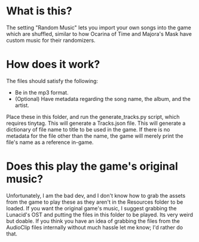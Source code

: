 # What is this?
The setting "Random Music" lets you import your own songs into the game which are shuffled, similar to how Ocarina of Time and Majora's Mask have custom music for their randomizers.

# How does it work?
The files should satisfy the following:
- Be in the mp3 format.
- (Optional) Have metadata regarding the song name, the album, and the artist.

Place these in this folder, and run the generate_tracks.py script, which requires tinytag.  This will generate a Tracks.json file.  This will generate a dictionary of file name to title to be used in the game.  If there is no metadata for the file other than the name, the game will merely print the file's name as a reference in-game.

# Does this play the game's original music?
Unfortunately, I am the bad dev, and I don't know how to grab the assets from the game to play these as they aren't in the Resources folder to be loaded.  If you want the original game's music, I suggest grabbing the Lunacid's OST and putting the files in this folder to be played.  Its very weird but doable.  If you think you have an idea of grabbing the files from the AudioClip files internally without much hassle let me know; I'd rather do that.